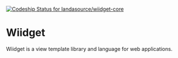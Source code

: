 [ ![Codeship Status for landasource/wiidget-core](https://www.codeship.io/projects/032b2e40-0bfa-0132-22a0-72230f3fc4ea/status)](https://www.codeship.io/projects/32088)

Wiidget
=======
Wiidget is a view template library and language for web applications.
